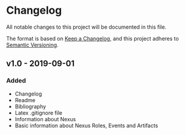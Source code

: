 # Changelog
All notable changes to this project will be documented in this file.

The format is based on [Keep a Changelog](https://keepachangelog.com/en/1.0.0/),
and this project adheres to [Semantic Versioning](https://semver.org/spec/v2.0.0.html).


## v1.0 - 2019-09-01

### Added
- Changelog
- Readme
- Bibliography
- Latex .gitignore file
- Information about Nexus
- Basic information about Nexus Roles, Events and Artifacts